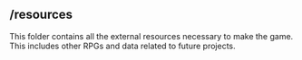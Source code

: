 ## **/resources**

This folder contains all the external resources necessary to make the game. This includes other RPGs and data related to future projects.
